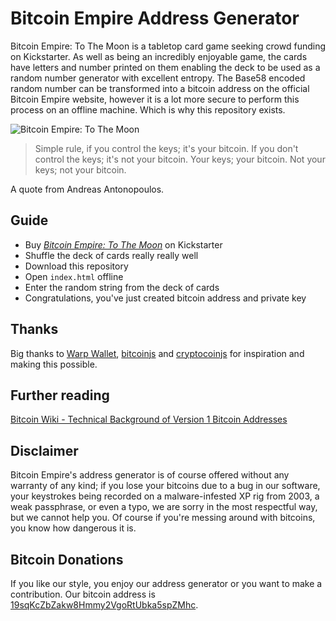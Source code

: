 # Bitcoin Empire Address Generator

Bitcoin Empire: To The Moon is a tabletop card game seeking crowd funding on Kickstarter. As well as being an incredibly enjoyable game, the cards have letters and number printed on them enabling the deck to be used as a random number generator with excellent entropy. The Base58 encoded random number can be transformed into a bitcoin address on the official Bitcoin Empire website, however it is a lot more secure to perform this process on an offline machine. Which is why this repository exists.

![Bitcoin Empire: To The Moon](http://bitcoin-empire.info/images/white-bg-box-everything-thumb.jpg)

> Simple rule, if you control the keys; it's your bitcoin.
> If you don't control the keys; it's not your bitcoin.
> Your keys; your bitcoin. Not your keys; not your bitcoin.

A quote from Andreas Antonopoulos.

## Guide

  - Buy *[Bitcoin Empire: To The Moon](https://www.kickstarter.com/projects/432177580/710640188?ref=426708&token=14f7f049)* on Kickstarter
  - Shuffle the deck of cards really really well
  - Download this repository
  - Open `index.html` offline
  - Enter the random string from the deck of cards
  - Congratulations, you've just created  bitcoin address and private key

## Thanks

Big thanks to [Warp Wallet](https://keybase.io/warp), [bitcoinjs](https://github.com/bitcoinjs/bitcoinjs-lib) and [cryptocoinjs](https://github.com/cryptocoinjs/cryptocoin) for inspiration and making this possible.

## Further reading

[Bitcoin Wiki - Technical Background of Version 1 Bitcoin Addresses](https://en.bitcoin.it/wiki/Technical_background_of_version_1_Bitcoin_addresses)

## Disclaimer

Bitcoin Empire's address generator  is of course offered without any warranty of any kind; if you lose your bitcoins due to a bug in our software, your keystrokes being recorded on a malware-infested XP rig from 2003, a weak passphrase, or even a typo, we are sorry in the most respectful way, but we cannot help you. Of course if you're messing around with bitcoins, you know how dangerous it is.

## Bitcoin Donations

If you like our style, you enjoy our address generator or you want to make a contribution. Our bitcoin address is [19sqKcZbZakw8Hmmy2VgoRtUbka5spZMhc](https://blockchain.info/address/19sqKcZbZakw8Hmmy2VgoRtUbka5spZMhc).
